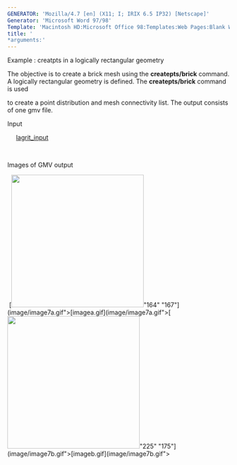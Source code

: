 ```yaml
---
GENERATOR: 'Mozilla/4.7 [en] (X11; I; IRIX 6.5 IP32) [Netscape]'
Generator: 'Microsoft Word 97/98'
Template: 'Macintosh HD:Microsoft Office 98:Templates:Web Pages:Blank Web Page'
title: '
*arguments:'
---
```


 Example : creatpts in a logically rectangular geometry

  The objective is to create a brick mesh using the
  **createpts/brick** command.
  A logically rectangular geometry is defined. The **createpts/brick**
  command is used

  to create a point distribution and mesh connectivity list. The
  output consists of one gmv file.

 Input

      [lagrit\_input](../lagrit_input7)

  

 Images of GMV output

  [<img height="300" width="300" src="https://lanl.github.io/docs/assets/images/image7tn.gif">"164"
 "167"](image/image7a.gif">[imagea.gif](image/image7a.gif">[<img height="300" width="300" src="https://lanl.github.io/docs/assets/images/image7btn.gif">"225"
 "175"](image/image7b.gif">[imageb.gif](image/image7b.gif">
